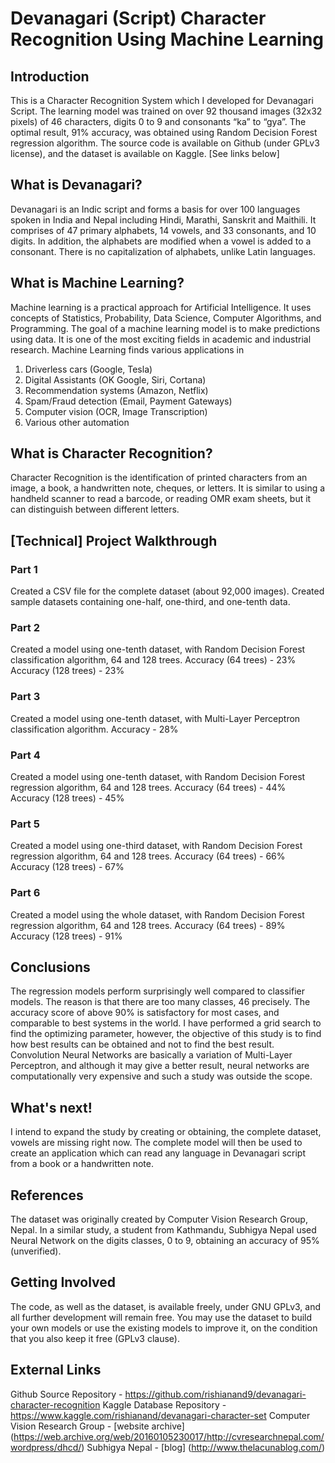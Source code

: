 # Devanagari (Script) Character Recognition Using Machine Learning

## Introduction
This is a Character Recognition System which I developed for Devanagari Script. The learning model was trained on over 92 thousand images (32x32 pixels) of 46 characters, digits 0 to 9 and consonants “ka” to “gya”. The optimal result, 91% accuracy, was obtained using Random Decision Forest regression algorithm. The source code is available on Github (under GPLv3 license), and the dataset is available on Kaggle. [See links below]

## What is Devanagari?
Devanagari is an Indic script and forms a basis for over 100 languages spoken in India and Nepal including Hindi, Marathi, Sanskrit and Maithili. It comprises of 47 primary alphabets, 14 vowels, and 33 consonants, and 10 digits. In addition, the alphabets are modified when a vowel is added to a consonant. There is no capitalization of alphabets, unlike Latin languages.

## What is Machine Learning?
Machine learning is a practical approach for Artificial Intelligence. It uses concepts of Statistics, Probability, Data Science, Computer Algorithms, and Programming. The goal of a machine learning model is to make predictions using data. It is one of the most exciting fields in academic and industrial research.
Machine Learning finds various applications in
1. Driverless cars (Google, Tesla)
2. Digital Assistants (OK Google, Siri, Cortana)
3. Recommendation systems (Amazon, Netflix)
4. Spam/Fraud detection (Email, Payment Gateways)
5. Computer vision (OCR, Image Transcription)
6. Various other automation

## What is Character Recognition?
Character Recognition is the identification of printed characters from an image, a book, a handwritten note, cheques, or letters. It is similar to using a handheld scanner to read a barcode, or reading OMR exam sheets, but it can distinguish between different letters.

## [Technical] Project Walkthrough
### Part 1
Created a CSV file for the complete dataset (about 92,000 images).
Created sample datasets containing one-half, one-third, and one-tenth data.

### Part 2
Created a model using one-tenth dataset, with Random Decision Forest classification algorithm, 64 and 128 trees.
Accuracy (64 trees) - 23%
Accuracy (128 trees) - 23%

### Part 3
Created a model using one-tenth dataset, with Multi-Layer Perceptron classification algorithm.
Accuracy - 28%

### Part 4
Created a model using one-tenth dataset, with Random Decision Forest regression algorithm, 64 and 128 trees.
Accuracy (64 trees) - 44%
Accuracy (128 trees) - 45%

### Part 5
Created a model using one-third dataset, with Random Decision Forest regression algorithm, 64 and 128 trees.
Accuracy (64 trees) - 66%
Accuracy (128 trees) - 67%

### Part 6
Created a model using the whole dataset, with Random Decision Forest regression algorithm, 64 and 128 trees.
Accuracy (64 trees) - 89%
Accuracy (128 trees) - 91%

## Conclusions
The regression models perform surprisingly well compared to classifier models. The reason is that there are too many classes, 46 precisely. The accuracy score of above 90% is satisfactory for most cases, and comparable to best systems in the world. I have performed a grid search to find the optimizing parameter, however, the objective of this study is to find how best results can be obtained and not to find the best result.
Convolution Neural Networks are basically a variation of Multi-Layer Perceptron, and although it may give a better result, neural networks are computationally very expensive and such a study was outside the scope.

## What's next!
I intend to expand the study by creating or obtaining, the complete dataset, vowels are missing right now. The complete model will then be used to create an application which can read any language in Devanagari script from a book or a handwritten note.

## References
The dataset was originally created by Computer Vision Research Group, Nepal. In a similar study, a student from Kathmandu, Subhigya Nepal used Neural Network on the digits classes, 0 to 9, obtaining an accuracy of 95% (unverified).

## Getting Involved
The code, as well as the dataset, is available freely, under GNU GPLv3, and all further development will remain free. You may use the dataset to build your own models or use the existing models to improve it, on the condition that you also keep it free (GPLv3 clause).

## External Links
Github Source Repository - https://github.com/rishianand9/devanagari-character-recognition
Kaggle Database Repository - https://www.kaggle.com/rishianand/devanagari-character-set
Computer Vision Research Group - [website archive] (https://web.archive.org/web/20160105230017/http://cvresearchnepal.com/wordpress/dhcd/)
Subhigya Nepal - [blog] (http://www.thelacunablog.com/)

